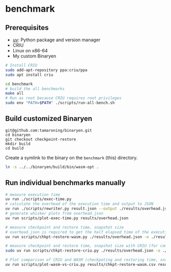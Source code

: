 # benchmark

## Prerequisites

- [uv](https://github.com/astral-sh/uv): Python package and version manager
- CRIU
- Linux on x86-64
- My custom Binaryen


```bash
# Install CRIU
sudo add-apt-repository ppa:criu/ppa
sudo apt install criu

cd benchmark
# build the all benchmarks
make all
# Run as root because CRIU requires root privileges
sudo env "PATH=$PATH" ./scripts/run-all-bench.sh
```


## Build customized Binaryen

```
git@github.com:tamaroning/binaryen.git
cd binaryen
git checkout checkpoint-restore
mkdir build
cd build
```


Create a symlink to the binary on the `benchmark` (this) directory.

```sh
ln -s ../../binaryen/build/bin/wasm-opt .
```


## Run individual benchmarks manually

```sh
# measure execution time
uv run ./scripts/exec-time.py
# calculate the overhead of the execution time and output to JSON
uv run ./scripts/rewriter.py result.json --output ./results/overhead.json
# generate whisker plots from overhead.json
uv run scripts/plot-exec-time.py results/overhead.json

# measure checkpoint and restore time, snapshot size
# overhead.json is required to get the half elapsed time of the execution time
uv run scripts/chkpt-restore-wasm.py ./results/overhead.json -o ./results/chkpt-restore-wasm.csv

# measure checkpoint and restore time, snapshot size with CRIU (for comparison)
sudo uv run scripts/chkpt-restore-criu.py ./results/overhead.json -o ./results/chkpt-restore-criu.csv

# Plot comparison of CRIU and WASM (checkpoting and restoring time, snapshot size)
uv run scripts/plot-wasm-vs-criu.py results/chkpt-restore-wasm.csv results/chkpt-restore-criu.csv
```
